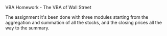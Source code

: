 VBA Homework - The VBA of Wall Street

The assignment it's been done with three modules starting from the aggregation and summation of all the stocks, and the closing prices all the way to the summary.